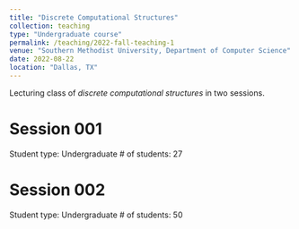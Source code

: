 ```yaml
---
title: "Discrete Computational Structures"
collection: teaching
type: "Undergraduate course"
permalink: /teaching/2022-fall-teaching-1
venue: "Southern Methodist University, Department of Computer Science"
date: 2022-08-22
location: "Dallas, TX"
---
```


Lecturing class of *discrete computational structures* in two sessions.

Session 001
======
Student type: Undergraduate
\# of students: 27

Session 002
======
Student type: Undergraduate
\# of students: 50
